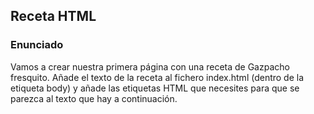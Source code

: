 ## Receta HTML

### Enunciado

Vamos a crear nuestra primera página con una receta de Gazpacho fresquito. Añade el texto de la receta al fichero index.html (dentro de la etiqueta body) y añade las etiquetas HTML que necesites para que se parezca al texto que hay a continuación.
